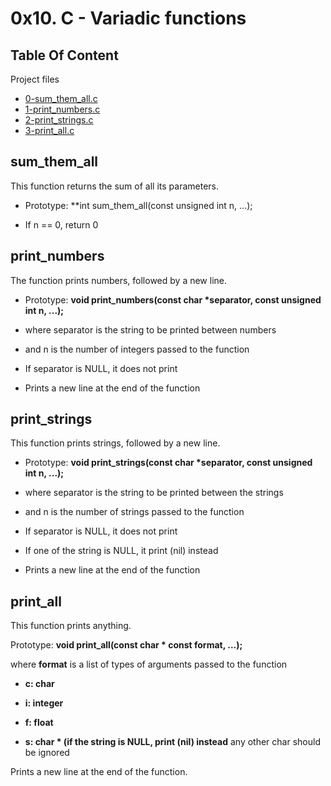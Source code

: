 # 0x10. C - Variadic functions

## Table Of Content

Project files

- [0-sum\_them\_all.c](#sum_them_all)
- [1-print\_numbers.c](#print_numbers)
- [2-print\_strings.c](#print_strings)
- [3-print\_all.c](#print_all)

## sum\_them\_all

This function returns the sum of all its parameters.

- Prototype: **int sum\_them\_all(const unsigned int n, ...);

- If n == 0, return 0

## print\_numbers

The function prints numbers, followed by a new line.

- Prototype: **void print\_numbers(const char \*separator, const unsigned int n, ...);**
- where separator is the string to be printed between numbers

- and n is the number of integers passed to the function

- If separator is NULL, it does not print

- Prints a new line at the end of the function

## print\_strings

This function prints strings, followed by a new line.

- Prototype: **void print\_strings(const char \*separator, const unsigned int n, ...);**

- where separator is the string to be printed between the strings

- and n is the number of strings passed to the function

- If separator is NULL, it does not print

- If one of the string is NULL, it print (nil) instead

- Prints a new line at the end of the function

## print\_all

This function prints anything.

Prototype: **void print\_all(const char \* const format, ...);**

where **format** is a list of types of arguments passed to the function

- **c: char**

- **i: integer**

- **f: float**

- **s: char * (if the string is NULL, print (nil) instead**
any other char should be ignored

Prints a new line at the end of the function.
